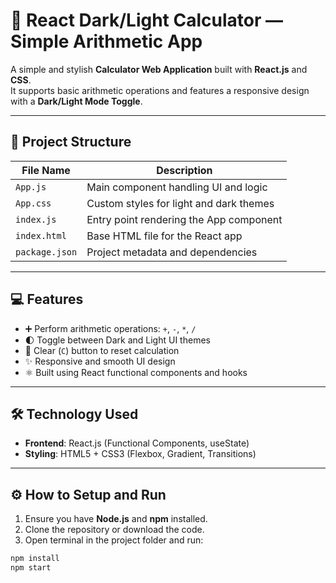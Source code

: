 # 🔢 React Dark/Light Calculator — Simple Arithmetic App

A simple and stylish **Calculator Web Application** built with **React.js** and **CSS**.  
It supports basic arithmetic operations and features a responsive design with a **Dark/Light Mode Toggle**.

---

## 📂 Project Structure

| File Name     | Description                                      |
|---------------|--------------------------------------------------|
| `App.js`      | Main component handling UI and logic             |
| `App.css`     | Custom styles for light and dark themes          |
| `index.js`    | Entry point rendering the App component          |
| `index.html`  | Base HTML file for the React app                 |
| `package.json`| Project metadata and dependencies                |

---

## 💻 Features

- ➕ Perform arithmetic operations: `+`, `-`, `*`, `/`
- 🌓 Toggle between Dark and Light UI themes
- 🧼 Clear (`C`) button to reset calculation
- ✨ Responsive and smooth UI design
- ⚛️ Built using React functional components and hooks

---

## 🛠️ Technology Used

- **Frontend**: React.js (Functional Components, useState)
- **Styling**: HTML5 + CSS3 (Flexbox, Gradient, Transitions)

---

## ⚙️ How to Setup and Run

1. Ensure you have **Node.js** and **npm** installed.
2. Clone the repository or download the code.
3. Open terminal in the project folder and run:

```bash
npm install
npm start
